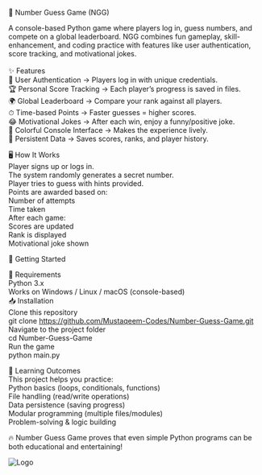 🎯 Number Guess Game (NGG)

A console-based Python game where players log in, guess numbers, and compete on a global leaderboard.
NGG combines fun gameplay, skill-enhancement, and coding practice with features like user authentication, score tracking, and motivational jokes.
<br><br>
✨ Features<br>
🔐 User Authentication → Players log in with unique credentials.<br>
🏆 Personal Score Tracking → Each player’s progress is saved in files.<br>
🌍 Global Leaderboard → Compare your rank against all players.<br>
⏱ Time-based Points → Faster guesses = higher scores.<br>
😂 Motivational Jokes → After each win, enjoy a funny/positive joke.<br>
🎨 Colorful Console Interface → Makes the experience lively.<br>
📂 Persistent Data → Saves scores, ranks, and player history.<br>

🖥️ How It Works<br>
Player signs up or logs in.<br>
The system randomly generates a secret number.<br>
Player tries to guess with hints provided.<br>
Points are awarded based on:<br>
Number of attempts<br>
Time taken<br>
After each game:<br>
Scores are updated<br>
Rank is displayed<br>
Motivational joke shown<br>

🚀 Getting Started

🔧 Requirements<br>
Python 3.x<br>
Works on Windows / Linux / macOS (console-based)<br>
📥 Installation<br>
Clone this repository<br>
git clone https://github.com/Mustaqeem-Codes/Number-Guess-Game.git<br>
Navigate to the project folder<br>
cd Number-Guess-Game<br>
Run the game<br>
python main.py<br>

🎯 Learning Outcomes<br>
This project helps you practice:<br>
Python basics (loops, conditionals, functions)<br>
File handling (read/write operations)<br>
Data persistence (saving progress)<br>
Modular programming (multiple files/modules)<br>
Problem-solving & logic building<br>

🔥 Number Guess Game proves that even simple Python programs can be both educational and entertaining!

![Logo](https://github.com/Mustaqeem-Codes/Number_Guess_Game/blob/main/banner.png)
